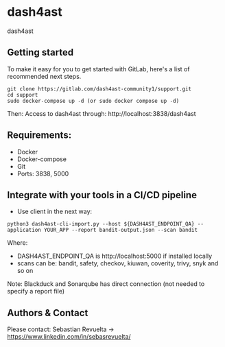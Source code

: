 # dash4ast

dash4ast 


## Getting started

To make it easy for you to get started with GitLab, here's a list of recommended next steps.

```
git clone https://gitlab.com/dash4ast-community1/support.git
cd support
sudo docker-compose up -d (or sudo docker compose up -d)
```

Then:
Access to dash4ast through: http://localhost:3838/dash4ast

## Requirements:

* Docker
* Docker-compose
* Git
* Ports: 3838, 5000

## Integrate with your tools in a CI/CD pipeline

- Use client in the next way:

```
python3 dash4ast-cli-import.py --host ${DASH4AST_ENDPOINT_QA} --application YOUR_APP --report bandit-output.json --scan bandit
```

Where:
* DASH4AST_ENDPOINT_QA is http://localhost:5000 if installed locally
* scans can be: bandit, safety, checkov, kiuwan, coverity, trivy, snyk and so on

Note: Blackduck and Sonarqube has direct connection (not needed to specify a report file)

## Authors & Contact

Please contact:
Sebastian Revuelta -> https://www.linkedin.com/in/sebasrevuelta/

